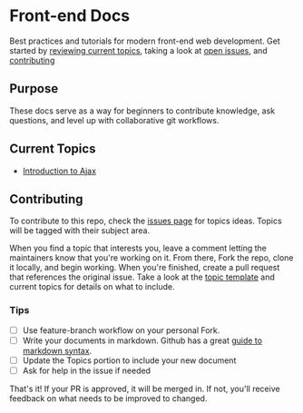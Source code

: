 # Front-end Docs
Best practices and tutorials for modern front-end web development. Get started by [reviewing current topics](#currentTopics), taking a look at [open issues](https://github.com/fswebdev/front-end/issues), and [contributing](CONTRIBUTING)

## Purpose

These docs serve as a way for beginners to contribute knowledge, ask questions, and level up with collaborative git workflows.

## Current Topics

- [Introduction to Ajax](topics/ajax.md)

## Contributing

To contribute to this repo, check the [issues page](https://github.com/fswebdev/front-end/issues) for topics ideas. Topics will be tagged with their subject area.

When you find a topic that interests you, leave a comment letting the maintainers know that you're working on it. From there, Fork the repo, clone it locally, and begin working. When you're finished, create a pull request that references the original issue. Take a look at the [topic template](TEMPLATE) and current topics for details on what to include.

### Tips
- [ ] Use feature-branch workflow on your personal Fork.
- [ ] Write your documents in markdown. Github has a great [guide to markdown syntax](https://guides.github.com/features/mastering-markdown/).
- [ ] Update the Topics portion to include your new document
- [ ] Ask for help in the issue if needed

That's it! If your PR is approved, it will be merged in. If not, you'll receive feedback on what needs to be improved to changed.
